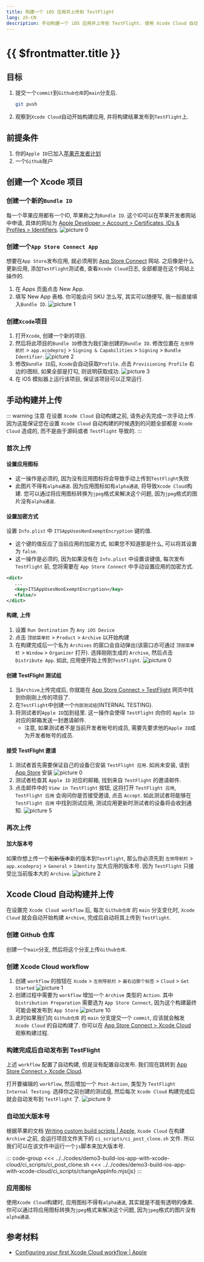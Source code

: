 ```yaml
---
title: 构建一个 iOS 应用并上传到 TestFlight
lang: zh-CN
description: 手动构建一个 iOS 应用并上传到 TestFlight. 使用 Xcode Cloud 自动构建一个iOS 应用并上传到 TestFlight.
---
```


# {{ $frontmatter.title }}

## 目标

1. 提交一个`commit`到`Github仓库`的`main`分支后.
   ```bash
   git push
   ```
2. 观察到`Xcode Cloud`自动开始构建应用, 并将构建结果发布到`TestFlight`上.

## 前提条件

1. 你的`Apple ID`已加入[苹果开发者计划](https://developer.apple.com/cn/programs/)
2. 一个`Github`账户

## 创建一个 Xcode 项目

### 创建一个新的`Bundle ID`

每一个苹果应用都有一个ID, 苹果称之为`Bundle ID`. 这个ID可以在苹果开发者网站中申请, 具体的网址为 [Apple Developer > Account > Certificates, IDs & Profiles > Identifiers](https://developer.apple.com/account/resources/identifiers/list).
![picture 0](../assets/537eedde7d55c4c2850180bb33aea5866d7924aacb2ca88992d41fc185810b8f.png)

### 创建一个`App Store Connect App`

想要在`App Store`发布应用, 就必须用到 [App Store Connect](https://appstoreconnect.apple.com/) 网站. 之后像是什么更新应用, 添加`TestFlight`测试者, 查看`Xcode Cloud`日志, 全部都是在这个网站上操作的.

1. 在 Apps 页面点击 New App.
2. 填写 New App 表格. 你可能会问 SKU 怎么写, 其实可以随便写, 我一般直接填入`Bundle ID`.
   ![picture 1](../assets/fa00d51854579103ad90b664716199d03c78282873aa025251358e5c4fbf3524.png)


### 创建`Xcode`项目

1. 打开`Xcode`, 创建一个新的项目. 
2. 然后将此项目的`Bundle ID`修改为我们新创建的`Bundle ID`. 修改位置在 `左侧导航栏` > `app.xcodeproj` > `Signing & Capabilities` > `Signing` > `Bundle Identifier`.
   ![picture 2](../assets/d5f20f382a26d66148925923d62bbc7ec97499653776d5767cce5ea22daef44c.png)
3. 修改`Bundle ID`后, `Xcode`会自动获取`Profile`. 点击 `Provisioning Profile` 右边的i图标, 如果全部是打勾, 则说明获取成功.
   ![picture 3](../assets/674fe85472d0acb3cc61adc8f205faf9788118ae1cac684e8f9973efa08007bb.png)  
4. 在 iOS 模拟器上运行该项目, 保证该项目可以正常运行.

## 手动构建并上传

::: warning 注意
在设置 `Xcode Cloud` 自动构建之前, 请务必先完成一次手动上传. 因为这能保证您在设置 `Xcode Cloud` 自动构建的时候遇到的问题全部都是 `Xcode Cloud` 造成的, 而不是由于源码或者 `TestFlight` 导致的.
:::

### 首次上传

#### 设置应用图标
- 这一操作是必须的, 因为没有应用图标将会导致手动上传到`TestFlight`失败
- 此图片不得有`alpha通道`. 因为应用图标如有`alpha通道`, 将导致`Xcode Cloud`构建. 您可以通过将应用图标转换为`jpeg`格式来解决这个问题, 因为`jpeg`格式的图片没有`alpha通道`.

#### 设置加密方式
设置 `Info.plist` 中 `ITSAppUsesNonExemptEncryption` 键的值. 
- 这个键的值反应了当前应用的加密方式, 如果您不知道那是什么, 可以将其设置为 `false`.
- 这一操作是必须的, 因为如果没有在 `Info.plist` 中设置该键值, 每次发布 `TestFlight` 前, 您将需要在 `App Store Connect` 中手动设置应用的加密方式.
```xml
<dict>
   ...
   <key>ITSAppUsesNonExemptEncryption</key>
   <false/>
</dict>
```

#### 构建, 上传

1. 设置 `Run Destination` 为 `Any iOS Device`
2. 点击 `顶部菜单栏` > `Product` > `Archive` 以开始构建
3. 在构建完成后一个名为 `Archives` 的窗口会自动弹出(该窗口亦可通过 `顶部菜单栏` > `Window` > `Organizer` 打开). 选择刚刚生成的 `Archive`, 然后点击 `Distribute App`. 如此, 应用便开始上传到`TestFlight`. ![picture 0](../assets/c93e74cec6f801687d91a2907f97ed58458ff80c932eea1f8e85c15a5f123a5a.png)

#### 创建 TestFlight 测试组
1. 当`Archive`上传完成后, 你就能在 [App Store Connect > TestFlight](https://appstoreconnect.apple.com/) 网页中找到你刚刚上传的项目了.
2. 在`TestFlight`中创建一个`内部测试组`(INTERNAL TESTING). 
3. 将测试者的`Apple ID`加到组里. 这一操作会使得 `TestFlight` 向你的 `Apple ID` 对应的邮箱发送一封邀请邮件.
   - 注意, 如果测试者不是当前开发者帐号的成员, 需要先要求他的`Apple ID`成为开发者帐号的成员.

#### 接受 TestFlight 邀请

1. 测试者首先需要保证自己的设备已安装 `TestFlight 应用`. 如尚未安装, 请到 [App Store](https://apps.apple.com/us/app/testflight/id899247664) 安装 ![picture 0](assets/565df8a386c7e7ee8fa84ec936e2535dd653e02c4cc3b5774233752d6772bf9b.jpeg)  
2. 测试者检查其 `Apple ID` 对应的邮箱, 找到来自 `TestFlight` 的邀请邮件.
3. 点击邮件中的 `View in TestFlight` 按钮, 这将打开 `TestFlight 应用`, `TestFlight 应用` 会询问你是否接受邀请, 点击 `Accept`. 如此测试者将能够在 `TestFlight 应用` 中找到测试应用, 测试应用更新时测试者的设备将会收到通知. ![picture 5](../assets/db10ddb275244c0a41983faeced2e4fc90398af07450cac709ad88af5cdfed0b.png)  

### 再次上传

#### 加大版本号

如果你想上传一个~~船新版本~~新的版本到`TestFlight`, 那么你必须先到 `左侧导航栏` > `app.xcodeproj` > `General` > `Identity` 加大应用的版本号. 因为 `TestFlight` 只接受比当前版本大的 `Archive`.
![picture 2](../assets/49cec477a2be5af9ecdff5c7b143d88a9d2edb3be1a20948832788bf2e47c950.png)

## Xcode Cloud 自动构建并上传

在设置完 `Xcode Cloud workflow` 后, 每次 `Github仓库` 的 `main` 分支变化时, `Xcode Cloud` 就会自动开始构建 `Archive`, 完成后自动将其上传到 `TestFlight`.

### 创建 Github 仓库

创建一个`main`分支, 然后将这个分支上传`Github仓库`.

### 创建 Xcode Cloud workflow

1. 创建 `workflow` 的按钮在 `Xcode` > `左侧导航栏` > `最右边那个标签` > `Cloud` > `Get Started`
   ![picture 1](../assets/591426f25c434af02884acbdcb8e316b7dcfd44459c6af456c5c5a92c34bd71e.png)
2. 创建过程中需要为 `workflow` 增加一个 `Archive` 类型的 `Action`. 其中 `Distribution Preparation` 需要选为 `App Store Connect`, 因为这个构建最终可能会被发布到 `App Store`
   ![picture 10](../assets/dabf68c784e23522969c69743eb5dbcbd0c72439417949136e1a18c5f9fc68a5.png)  
3. 此时如果我们向 `Github仓库` 的 `main` 分支提交一个 `commit`, 应该就会触发 `Xcode Cloud` 的自动构建了. 你可以在 [App Store Connect > Xcode Cloud](https://appstoreconnect.apple.com/) 观察构建过程.

### 构建完成后自动发布到 TestFlight

上述 `workflow` 配置了自动构建, 但是没有配置自动发布. 我们现在跳转到 [App Store Connect > Xcode Cloud](https://appstoreconnect.apple.com/).

打开要编辑的 `workflow`, 然后增加一个 `Post-Action`, 类型为 `TestFlight Internal Testing`. 选择你之前创建的测试组, 然后每次 `Xcode Cloud` 构建完成后就会自动发布到 `TestFlight` 了.
![picture 9](../assets/96d33808314288722e8ac494228bbecb799e30e13a4a4eb2631447d915bb8acd.png)  

### 自动加大版本号

根据苹果的文档 [Writing custom build scripts | Apple](https://developer.apple.com/documentation/xcode/writing-custom-build-scripts), `Xcode Cloud` 在构建 `Archive` 之前, 会运行项目文件夹下的 `ci_scripts/ci_post_clone.sh` 文件. 所以我们可以在该文件中运行一个`js`脚本来加大版本号.

::: code-group
<<< ../../codes/demo3-build-ios-app-with-xcode-cloud/ci_scripts/ci_post_clone.sh
<<< ../../codes/demo3-build-ios-app-with-xcode-cloud/ci_scripts/changeAppInfo.mjs{js}
:::

### 应用图标

使用`Xcode Cloud`构建时, 应用图标不得有`alpha通道`, 其实就是不能有透明的像素. 你可以通过将应用图标转换为`jpeg`格式来解决这个问题, 因为`jpeg`格式的图片没有`alpha通道`.

## 参考材料

- [Configuring your first Xcode Cloud workflow | Apple](https://developer.apple.com/documentation/xcode/configuring-your-first-xcode-cloud-workflow)
